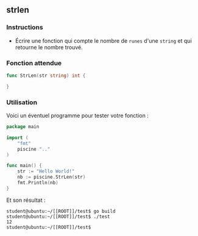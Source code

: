 ## strlen

### Instructions

- Écrire une fonction qui compte le nombre de `runes` d'une `string` et qui retourne le nombre trouvé.

### Fonction attendue

```go
func StrLen(str string) int {

}
```

### Utilisation

Voici un éventuel programme pour tester votre fonction :

```go
package main

import (
	"fmt"
	piscine ".."
)

func main() {
	str := "Hello World!"
	nb := piscine.StrLen(str)
	fmt.Println(nb)
}
```

Et son résultat :

```console
student@ubuntu:~/[[ROOT]]/test$ go build
student@ubuntu:~/[[ROOT]]/test$ ./test
12
student@ubuntu:~/[[ROOT]]/test$
```
